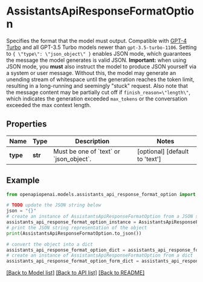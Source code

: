 # AssistantsApiResponseFormatOption

Specifies the format that the model must output. Compatible with [GPT-4 Turbo](/docs/models/gpt-4-and-gpt-4-turbo) and all GPT-3.5 Turbo models newer than `gpt-3.5-turbo-1106`.  Setting to `{ \"type\": \"json_object\" }` enables JSON mode, which guarantees the message the model generates is valid JSON.  **Important:** when using JSON mode, you **must** also instruct the model to produce JSON yourself via a system or user message. Without this, the model may generate an unending stream of whitespace until the generation reaches the token limit, resulting in a long-running and seemingly \"stuck\" request. Also note that the message content may be partially cut off if `finish_reason=\"length\"`, which indicates the generation exceeded `max_tokens` or the conversation exceeded the max context length. 

## Properties

Name | Type | Description | Notes
------------ | ------------- | ------------- | -------------
**type** | **str** | Must be one of &#x60;text&#x60; or &#x60;json_object&#x60;. | [optional] [default to 'text']

## Example

```python
from openapiopenai.models.assistants_api_response_format_option import AssistantsApiResponseFormatOption

# TODO update the JSON string below
json = "{}"
# create an instance of AssistantsApiResponseFormatOption from a JSON string
assistants_api_response_format_option_instance = AssistantsApiResponseFormatOption.from_json(json)
# print the JSON string representation of the object
print(AssistantsApiResponseFormatOption.to_json())

# convert the object into a dict
assistants_api_response_format_option_dict = assistants_api_response_format_option_instance.to_dict()
# create an instance of AssistantsApiResponseFormatOption from a dict
assistants_api_response_format_option_form_dict = assistants_api_response_format_option.from_dict(assistants_api_response_format_option_dict)
```
[[Back to Model list]](../README.md#documentation-for-models) [[Back to API list]](../README.md#documentation-for-api-endpoints) [[Back to README]](../README.md)


